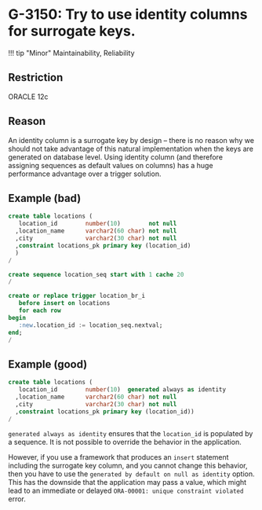 # G-3150: Try to use identity columns for surrogate keys.

!!! tip "Minor"
    Maintainability, Reliability

## Restriction

ORACLE 12c

## Reason

An identity column is a surrogate key by design – there is no reason why we should not take advantage of this natural implementation when the keys are generated on database level. Using identity column (and therefore assigning sequences as default values on columns) has a huge performance advantage over a trigger solution.

## Example (bad)

``` sql
create table locations (
   location_id        number(10)        not null 
  ,location_name      varchar2(60 char) not null
  ,city               varchar2(30 char) not null
  ,constraint locations_pk primary key (location_id)
  )
/

create sequence location_seq start with 1 cache 20
/

create or replace trigger location_br_i 
   before insert on locations 
   for each row 
begin
   :new.location_id := location_seq.nextval;
end;
/
```

## Example (good)

``` sql
create table locations (
   location_id        number(10)  generated always as identity 
  ,location_name      varchar2(60 char) not null
  ,city               varchar2(30 char) not null
  ,constraint locations_pk primary key (location_id))
/
```

`generated always as identity` ensures that the `location_id` is populated by a sequence. It is not possible to override the behavior in the application. 

However, if you use a framework that produces an `insert` statement including the surrogate key column, and you cannot change this behavior, then you have to use the `generated by default on null as identity` option. This has the downside that the application may pass a value, which might lead to an immediate or delayed `ORA-00001: unique constraint violated` error.
